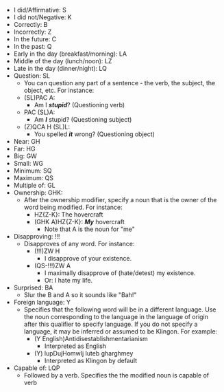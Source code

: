 
- I did/Affirmative: S
- I did not/Negative: K
- Correctly: B
- Incorrectly: Z
- In the future: C
- In the past: Q
- Early in the day (breakfast/morning): LA
- Middle of the day (lunch/noon): LZ
- Late in the day (dinner/night): LQ
- Question: SL
	- You can question any part of a sentence - the verb, the subject, the object, etc. For instance:
	- (SL)PAC A:
		- Am I ***stupid***? (Questioning verb)
	- PAC (SL)A:
		- Am ***I*** stupid? (Questioning subject)
	- (Z)QCA H (SL)L:
		- You spelled ***it*** wrong? (Questioning object)
- Near: GH
- Far: HG
- Big: GW
- Small: WG
- Minimum: SQ
- Maximum: QS
- Multiple of: GL
- Ownership: GHK:
	- After the ownership modifier, specify a noun that is the owner of the word being modified. For instance:
		- HZ{Z-K}: The hovercraft
		- (GHK A)HZ{Z-K}: ***My*** hovercraft
			- Note that A is the noun for "me"
- Disapproving: !!!
	- Disapproves of any word. For instance:
		- (!!!)ZW H
			- I disapprove of your existence.
		- (QS-!!!)ZW A
			- I maximally disapprove of (hate/detest) my existence.
			- Or: I hate my life.
- Surprised: BA
	- Slur the B and A so it sounds like "Bah!"
- Foreign language: Y
	- Specifies that the following word will be in a different language. Use the noun corresponding to the language in the language of origin after this qualifier to specify language. If you do not specify a language, it may be inferred or assumed to be Klingon. For example:
		- (Y English)Antidisestablishmentarianism
			- Interpreted as English
		- (Y) lupDujHomwIj luteb gharghmey
			- Interpreted as Klingon by default
- Capable of: LQP
	- Followed by a verb. Specifies the the modified noun is capable of verb

	
